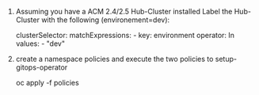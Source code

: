 
1. Assuming you have a ACM 2.4/2.5 Hub-Cluster installed
   Label the Hub-Cluster with the following (environement=dev):

    clusterSelector:
        matchExpressions:
        - key: environment
            operator: In
            values:
            - "dev"

2. create a namespace policies and execute the two policies to setup-gitops-operator            
  
   oc apply -f policies 